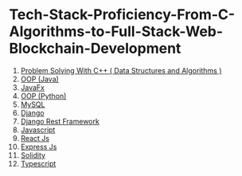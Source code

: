 # Tech-Stack-Proficiency-From-C-Algorithms-to-Full-Stack-Web-Blockchain-Development

<ol>
  <li>
    <a href="https://github.com/Arannamoy-Mondal/CP">Problem Solving With C++ ( Data Structures and Algorithms )</a>
  </li>
  <li>
    <a href="https://github.com/Arannamoy-Mondal/Java">OOP (Java) </a>
  </li>
  <li>
    <a href="https://github.com/Arannamoy-Mondal/JavaFx">JavaFx</a>
  </li>
  <li>
    <a href="https://github.com/Arannamoy-Mondal/Python">OOP (Python)</a>
  </li>
  <li>
    <a href="https://github.com/Arannamoy-Mondal/SQL">MySQL</a>
  </li>
  <li>
    <a href="https://github.com/Arannamoy-Mondal/Django">Django</a>
  </li>
  <li>
    <a href="https://github.com/Arannamoy-Mondal/DRF">Django Rest Framework</a>
  </li>
  <li>
    <a href="https://github.com/Arannamoy-Mondal/JavaScript">Javascript</a>
  </li>
  <li>
    <a href="https://github.com/Arannamoy-Mondal/ReactJs">React Js</a>
  </li>
  <li>
    <a href="https://github.com/Arannamoy-Mondal/Express-Js">Express Js</a>
  </li>
  <li>
    <a href="https://github.com/Arannamoy-Mondal/Solidity">Solidity</a>
  </li>
  <li>
    <a href="https://github.com/Arannamoy-Mondal/Typescript">
      Typescript
    </a>
  </li>
</ol>
